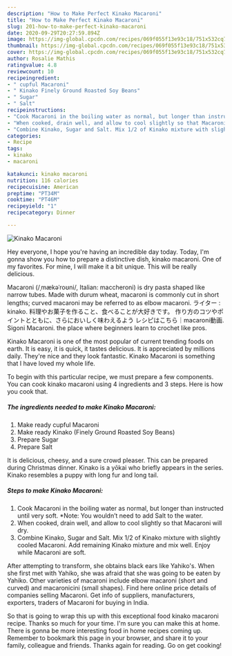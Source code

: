 ```yaml
---
description: "How to Make Perfect Kinako Macaroni"
title: "How to Make Perfect Kinako Macaroni"
slug: 201-how-to-make-perfect-kinako-macaroni
date: 2020-09-29T20:27:59.894Z
image: https://img-global.cpcdn.com/recipes/069f055f13e93c18/751x532cq70/kinako-macaroni-recipe-main-photo.jpg
thumbnail: https://img-global.cpcdn.com/recipes/069f055f13e93c18/751x532cq70/kinako-macaroni-recipe-main-photo.jpg
cover: https://img-global.cpcdn.com/recipes/069f055f13e93c18/751x532cq70/kinako-macaroni-recipe-main-photo.jpg
author: Rosalie Mathis
ratingvalue: 4.8
reviewcount: 10
recipeingredient:
- " cupful Macaroni"
- " Kinako Finely Ground Roasted Soy Beans"
- " Sugar"
- " Salt"
recipeinstructions:
- "Cook Macaroni in the boiling water as normal, but longer than instructed until very soft. *Note: You wouldn’t need to add Salt to the water."
- "When cooked, drain well, and allow to cool slightly so that Macaroni will dry."
- "Combine Kinako, Sugar and Salt. Mix 1/2 of Kinako mixture with slightly cooled Macaroni. Add remaining Kinako mixture and mix well. Enjoy while Macaroni are soft."
categories:
- Recipe
tags:
- kinako
- macaroni

katakunci: kinako macaroni 
nutrition: 116 calories
recipecuisine: American
preptime: "PT34M"
cooktime: "PT46M"
recipeyield: "1"
recipecategory: Dinner

---
```



![Kinako Macaroni](https://img-global.cpcdn.com/recipes/069f055f13e93c18/751x532cq70/kinako-macaroni-recipe-main-photo.jpg)

Hey everyone, I hope you're having an incredible day today. Today, I'm gonna show you how to prepare a distinctive dish, kinako macaroni. One of my favorites. For mine, I will make it a bit unique. This will be really delicious.

Macaroni (/ˌmækəˈroʊni/, Italian: maccheroni) is dry pasta shaped like narrow tubes. Made with durum wheat, macaroni is commonly cut in short lengths; curved macaroni may be referred to as elbow macaroni. ライター : kinako. 料理やお菓子を作ること、食べることが大好きです。 作り方のコツやポイントとともに、さらにおいしく味わえるよう レシピはこちら｜macaroni動画. Sigoni Macaroni. the place where beginners learn to crochet like pros.

Kinako Macaroni is one of the most popular of current trending foods on earth. It is easy, it is quick, it tastes delicious. It is appreciated by millions daily. They're nice and they look fantastic. Kinako Macaroni is something that I have loved my whole life.


To begin with this particular recipe, we must prepare a few components. You can cook kinako macaroni using 4 ingredients and 3 steps. Here is how you cook that.

<!--inarticleads1-->

##### The ingredients needed to make Kinako Macaroni:

1. Make ready  cupful Macaroni
1. Make ready  Kinako (Finely Ground Roasted Soy Beans)
1. Prepare  Sugar
1. Prepare  Salt


It is delicious, cheesy, and a sure crowd pleaser. This can be prepared during Christmas dinner. Kinako is a yōkai who briefly appears in the series. Kinako resembles a puppy with long fur and long tail. 

<!--inarticleads2-->

##### Steps to make Kinako Macaroni:

1. Cook Macaroni in the boiling water as normal, but longer than instructed until very soft. *Note: You wouldn’t need to add Salt to the water.
1. When cooked, drain well, and allow to cool slightly so that Macaroni will dry.
1. Combine Kinako, Sugar and Salt. Mix 1/2 of Kinako mixture with slightly cooled Macaroni. Add remaining Kinako mixture and mix well. Enjoy while Macaroni are soft.


After attempting to transform, she obtains black ears like Yahiko&#39;s. When she first met with Yahiko, she was afraid that she was going to be eaten by Yahiko. Other varieties of macaroni include elbow macaroni (short and curved) and macaronicini (small shapes). Find here online price details of companies selling Macaroni. Get info of suppliers, manufacturers, exporters, traders of Macaroni for buying in India. 

So that is going to wrap this up with this exceptional food kinako macaroni recipe. Thanks so much for your time. I'm sure you can make this at home. There is gonna be more interesting food in home recipes coming up. Remember to bookmark this page in your browser, and share it to your family, colleague and friends. Thanks again for reading. Go on get cooking!
